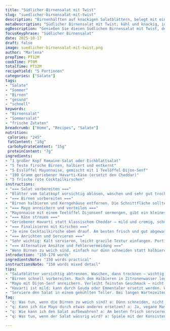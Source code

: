 ```yaml
---
title: "Südlicher Birnensalat mit Twist"
slug: "suedlicher-birnensalat-mit-twist"
description: "Birnenhälften auf knackigen Salatblättern, belegt mit einem Klecks Mayonnaise, bestreut mit geriebenem Havarti statt Cheddar, gekrönt von einer Kirsche. Ein schneller, kühler Salat, der mit Texturen spielt und mit einem Hauch von Senf in der Mayo überrascht. Ideal für Sommer oder als leichter Snack. Veränderungen an Mengen und Zutaten sorgen für eine frische Interpretation. Tipps zum Handling der Birnen, richtige Mayo-Konsistenz und Ersatzmöglichkeiten."
metaDescription: "Südlicher Birnensalat mit Twist; kühl und knackig, ideal für Sommerhits und leichte Snacks. Texturen und Aromen vereint, Geschmack pur."
ogDescription: "Genießen Sie diesen Südlichen Birnensalat mit Twist, der frische Birnen und cremige Mayo perfekt kombiniert. Eine ideale Sommererfrischung."
focusKeyphrase: "Südlicher Birnensalat"
date: 2025-10-17
draft: false
image: suedlicher-birnensalat-mit-twist.png
author: "Marlena"
prepTime: PT12M
cookTime: PT0M
totalTime: PT12M
recipeYield: "5 Portionen"
categories: ["Salate"]
tags:
- "Salate"
- "Sommer"
- "Birnen"
- "gesund"
- "schnell"
keywords:
- "Birnensalat"
- "Sommersalat"
- "frische Zutaten"
breadcrumb: ["Home", "Recipes", "Salate"]
nutrition: 
 calories: "245"
 fatContent: "18g"
 carbohydrateContent: "15g"
 proteinContent: "7g"
ingredients:
- "1 großer Kopf Romaine-Salat oder Eichblattsalat"
- "5 feste firsche Birnen, halbiert und entkernt"
- "5 Esslöffel Mayonnaise, gemischt mit 1 Teelöffel Dijon-Senf"
- "100 Gramm geriebener Havarti-Käse (ersetzt den Cheddar)"
- "5 frische rote Cocktailkirschen"
instructions:
- "=== Salat vorbereiten ==="
- "Blätter vom Salatkopf vorsichtig ablösen, waschen und sehr gut trocknen. Feuchte Blätter verderben den Geschmack und lassen Mayo verwässern. Breite sie locker auf einem großen Servierteller aus. Ein Tipp: Mit sauberen Händen Blätter sorgfältig arrangieren, nicht zerreißen."
- "=== Birnen vorbereiten ==="
- "Birnen halbieren und Kerngehäuse entfernen. Die Schnittfläche sollte frisch aussehen; um Braunwerden zu verhindern, sofort in Zitronenwasser legen – ich nehme immer eine Prise Zucker dazu. So bleibt die Farbe lebendig und der Geschmack hebt sich."
- "=== Mayo anreichern und verteilen ==="
- "Mayonnaise mit einem Teelöffel Dijonsenf vermengen, gibt ein kleines Kräuteraroma und peppt auf. Nicht pur nutzen, wird schnell langweilig und zu dominant. Auf jede Birnenhälfte einen großzügigen Esslöffel der Mayo-Mischung setzen. Beim Holzlöffel ruhig etwas fester darauf drücken, so bleibt das Ganze stabil beim Servieren."
- "=== Käse streuen ==="
- "Geriebener Havarti statt klassischem Cheddar – mild und cremig, schmilzt fast auf der Mayo. Gleichmäßig verteilen, aber nicht zu viel, sonst wird der Salzgehalt schnell zu präsent. Kleiner Tipp: Käse kalt reiben, sonst klebt er am Raspel fest."
- "=== Finalisieren mit Kirschen ==="
- "Je eine Cocktailkirsche oben drauf. Am besten frisch und gut abgewaschen, keine Glaskonserven verwenden, sonst wird’s matschig. Kirsche gibt den letzten Farbklecks und augenfälligen Knack. Sofort in den Kühlschrank, nicht länger als 15 Minuten stehen lassen – sonst zieht derSalat Wasser und verliert Textur."
- "=== Anrichten und Servieren ==="
- "Sehr wichtig: Kalt servieren, leicht grazile Textur einfangen. Portionsweise oder alles zusammen – je nach Anlass. Teller vorher kalt stellen gibt extra Frische beim Servieren."
- "=== Alternative Ansätze und Fehlervermeidung ==="
- "Wenn Birnen zu weich sind, einfach nur dünn schneiden statt halbieren, so hält alles besser zusammen. Mayo darf nicht zu flüssig sein, sonst läuft sie sofort runter und macht den Salat wässrig; hier hilft es, etwas Senf oder Frischkäse zu untermischen. Havarti kann gegen Gouda oder jungen Emmentaler getauscht werden ohne viel Geschmacksverlust. Kirschen können durch Granatapfelkerne ersetzt werden – gibt wow-Effekt und Säurekick."
introduction: "150-170 words"
ingredientsNote: "150 words practical"
instructionsNote: "150 words mixed detail"
tips:
- "Salatblätter vorsichtig abtrennen. Waschen, dann trocknen – wichtig zur Geschmacksbewahrung. Bei feuchten Blättern wird Mayo wässrig. Achte auf frisch aussehende Birnen – reif führt zu Matsche. Immer kühl arbeiten."
- "Birnen schnell vorbereiten. Nach dem Halbieren in Zitronenwasser legen. Verhindert Braunwerden. Nimm immer etwas Zucker dazu, um den Geschmack zu heben. Alternativen: Statt Birnen kommen auch Äpfel in Frage."
- "Mayo mit Dijon-Senf anreichern. Verleiht feinsten Geschmack – nicht zu dominant sein. Alternative: Probier vegane Mayo, aber unbedingt Senf dazu. Mit einem Holzlöffel die Mayo gleichmäßig auf die Birnenhälften setzen."
- "Havarti ist mild; kann durch Gouda oder Emmentaler ersetzt werden. Wichtig ist, dass der Käse frisch und kalt gerieben wird. Kirschen: Achte auf Frische. Granatapfelkerne bieten spannende Farb- und Geschmacksvarianten."
- "Serviere den Salat in einem gekühlten Teller. Bei langen Wartezeiten wird der Salat matschig. Kurz vor dem Servieren arrangieren. Ideal wenn alles frisch und knackig bleibt."
faq:
- "q: Was tun, wenn die Birnen zu weich sind? a: Dünn schneiden, nicht halbieren. Halten besser zusammen. Sofort in Zitronenwasser legen, um Farbe zu bewahren. So bleibt der Salat knackig."
- "q: Kann ich die Mayo durch etwas anderes ersetzen? a: Ja, vegane Mayo funktioniert gut, aber wichtig: mit Senf vermischen. Sonst wird's zu fad. Probiere auch etwas Frischkäse als Alternative für cremigen Effekt."
- "q: Wie kann ich den Salat aufbewahren? a: Am besten frisch servieren. Bei Resten: In luftdichter Box im Kühlschrank max. 15 Minuten. Die Textur wird sonst matschig. Birnen verlieren schnell die Frische."
- "q: Was tun, wenn der Salat wässrig wird? a: Spiele mit der Konsistenz der Mayo. Wenn sie zu flüssig, mische mehr Dijon-Senf oder etwas Frischkäse ein. Dadurch bleibt der Salat stabiler. Vermeide nasse Blätter."

---
```


